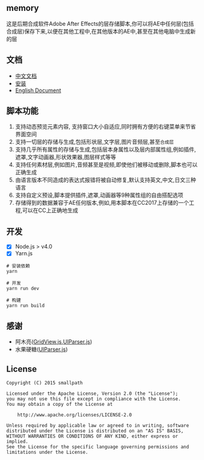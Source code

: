 ## memory
这是后期合成软件Adobe After Effects的层存储脚本,你可以将AE中任何层(包括合成层)保存下来,以便在其他工程中,在其他版本的AE中,甚至在其他电脑中生成新的层

## 文档
- [中文文档](https://smallpath.github.io/memory)
- [安装](https://smallpath.github.io/memory/#/?id=安装)
- [English Document](https://smallpath.github.io/memory/#/en/)

## 脚本功能
1. 支持动态预览元素内容, 支持窗口大小自适应,同时拥有方便的右键菜单来节省界面空间  
2. 支持一切层的存储与生成,包括形状层,文字层,图片音频层,甚至`合成层`
3. 支持几乎所有属性的存储与生成,包括层本身属性以及层内部属性组,例如插件,遮罩,文字动画器,形状效果器,图层样式等等
4. 支持任何素材层,例如图片,音频甚至是视频,即使他们被移动或删除,脚本也可以正确生成
5. 由语言版本不同造成的表达式报错将被自动修复,默认支持英文,中文,日文三种语言
6. 支持自定义预设,脚本提供插件,遮罩,动画器等9种属性组的自由搭配选项
7. 存储得到的数据兼容于AE任何版本,例如,用本脚本在CC2017上存储的一个工程,可以在CC上正确地生成

## 开发
- [x] Node.js > v4.0
- [x] Yarn.js

```
# 安装依赖
yarn

# 开发
yarn run dev

# 构建
yarn run build
```

## 感谢
- 阿木亮([GridView.js](https://github.com/smallpath/memory/blob/master/lib/GridView.js),[UIParser.js](https://github.com/smallpath/memory/blob/master/lib/UIParser.js))
- 水果硬糖([UIParser.js](https://github.com/smallpath/memory/blob/master/lib/UIParser.js))

## License
```
Copyright (C) 2015 smallpath

Licensed under the Apache License, Version 2.0 (the "License");
you may not use this file except in compliance with the License.
You may obtain a copy of the License at

    http://www.apache.org/licenses/LICENSE-2.0

Unless required by applicable law or agreed to in writing, software
distributed under the License is distributed on an "AS IS" BASIS,
WITHOUT WARRANTIES OR CONDITIONS OF ANY KIND, either express or implied.
See the License for the specific language governing permissions and
limitations under the License.
```
